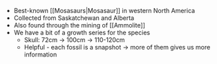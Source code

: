 - Best-known [[Mosasaurs|Mosasaur]] in western North America
- Collected from Saskatchewan and Alberta
- Also found through the mining of [[Ammolite]]
- We have a bit of a growth series for the species
	- Skull: 72cm -> 100cm -> 110-120cm
	- Helpful - each fossil is a snapshot -> more of them gives us more information